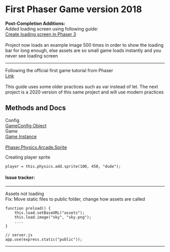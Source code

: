 # First Phaser Game version 2018

<b>Post-Completion Additions:</b><br>
Added loading screen using following guide:<br>
[Create loading screen in Phaser 3](https://gamedevacademy.org/creating-a-preloading-screen-in-phaser-3/)<br>
<br>
Project now loads an example image 500 times in order to show the loading bar for long enough, else assets are so small game loads instantly and you never see loading screen

<hr>

Following the official first game tutorial from Phaser<br>
[Link](https://phaser.io/tutorials/making-your-first-phaser-3-game/part1)<br>
<br>
This guide uses some older practices such as var instead of let. The next project is a 2020 version of this same project and will use modern practices

## Methods and Docs

Config<br>
[GameConfig Object](https://photonstorm.github.io/phaser3-docs/Phaser.Types.Core.html#.GameConfig)
<br>
Game<br>
[Game Instance](https://photonstorm.github.io/phaser3-docs/Phaser.Game.html)<br>
<br>
[Phaser.Physics.Arcade.Sprite](https://photonstorm.github.io/phaser3-docs/Phaser.Physics.Arcade.Sprite.html)

Creating player sprite

    player = this.physics.add.sprite(100, 450, "dude");

#### Issue tracker:

<hr>
Assets not loading<br>
Fix: Move static files to public folder, change how assets are called

    function preload() {
        this.load.setBaseURL("assets");
        this.load.image("sky", "sky.png");
        ....
    }

    // server.js
    app.use(express.static("public"));

<hr>
